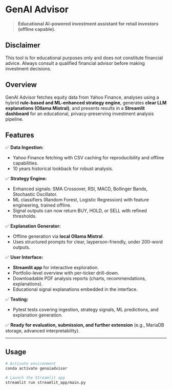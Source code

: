 # GenAI Advisor

> **Educational AI-powered investment assistant for retail investors (offline capable).**

## Disclaimer

This tool is for educational purposes only and does not constitute financial advice. Always consult a qualified financial advisor before making investment decisions. 

## Overview

GenAI Advisor fetches equity data from Yahoo Finance, analyses using a hybrid **rule-based and ML-enhanced strategy engine**, generates **clear LLM explanations (Ollama Mistral)**, and presents results in a **Streamlit dashboard** for an educational, privacy-preserving investment analysis pipeline.

## Features

✅ **Data Ingestion:**  
- Yahoo Finance fetching with CSV caching for reproducibility and offline capabilities.  
- 10 years historical lookback for robust analysis.

✅ **Strategy Engine:**  
- Enhanced signals: SMA Crossover, RSI, MACD, Bollinger Bands, Stochastic Oscillator.  
- ML classifiers (Random Forest, Logistic Regression) with feature engineering, trained offline.  
- Signal outputs can now return BUY, HOLD, or SELL with refined thresholds.

✅ **Explanation Generator:**  
- Offline generation via **local Ollama Mistral**.  
- Uses structured prompts for clear, layperson-friendly, under 200-word outputs.

✅ **User Interface:**  
- **Streamlit app** for interactive exploration.  
- Portfolio-level overview with per-ticker drill-down.  
- Downloadable PDF analysis reports (charts, recommendations, explanations).  
- Educational signal explanations embedded in the interface.

✅ **Testing:**  
- Pytest tests covering ingestion, strategy signals, ML predictions, and explanation generation.

✅ **Ready for evaluation, submission, and further extension** (e.g., MariaDB storage, advanced interpretability).

---

## Usage

```bash
# Activate environment
conda activate genaiadvisor

# Launch the Streamlit app
streamlit run streamlit_app/main.py
